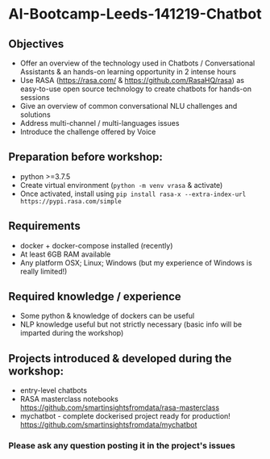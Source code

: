 # AI-Bootcamp-Leeds-141219-Chatbot

## Objectives
* Offer an overview of the technology used in Chatbots / Conversational Assistants & an hands-on learning opportunity in 2 intense hours
* Use RASA (https://rasa.com/ & https://github.com/RasaHQ/rasa) as easy-to-use open source technology to create chatbots for hands-on sessions
* Give an overview of common conversational NLU challenges and solutions
* Address multi-channel / multi-languages issues
* Introduce the challenge offered by Voice



## Preparation before workshop:
* python >=3.7.5
* Create virtual environment (`python -m venv vrasa` & activate)
* Once activated, install using `pip install rasa-x --extra-index-url https://pypi.rasa.com/simple`



## Requirements
* docker + docker-compose installed (recently)
* At least 6GB RAM available
* Any platform OSX; Linux; Windows (but my experience of Windows is really limited!)


## Required knowledge / experience
* Some python & knowledge of dockers can be useful
* NLP knowledge useful but not strictly necessary (basic info will be imparted during the workshop)


## Projects introduced & developed during the workshop:

* entry-level chatbots
* RASA masterclass notebooks https://github.com/smartinsightsfromdata/rasa-masterclass
* mychatbot - complete dockerised project ready for production! https://github.com/smartinsightsfromdata/mychatbot



### Please ask any question posting it in the project's issues

